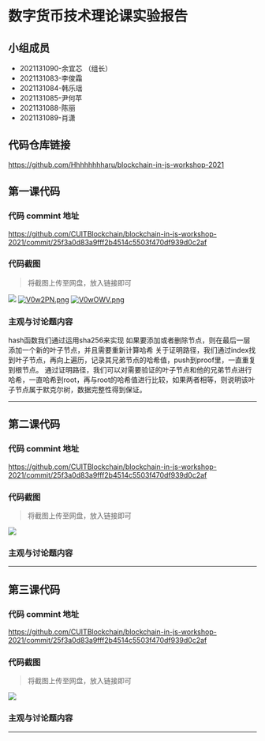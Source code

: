 # 数字货币技术理论课实验报告

## 小组成员

- 2021131090-余宜芯 （组长）
- 2021131083-李俊霜
- 2021131084-韩乐瑶
- 2021131085-尹何苹
- 2021131088-陈丽
- 2021131089-肖潇


## 代码仓库链接

https://github.com/Hhhhhhhharu/blockchain-in-js-workshop-2021


## 第一课代码


### 代码 commint 地址

https://github.com/CUITBlockchain/blockchain-in-js-workshop-2021/commit/25f3a0d83a9fff2b4514c5503f470df939d0c2af


### 代码截图

> 将截图上传至网盘，放入链接即可

![](链接)
[![V0w2PN.png](https://i.imgloc.com/2023/06/02/V0w2PN.png)](https://imgloc.com/i/V0w2PN)
[![V0wOWV.png](https://i.imgloc.com/2023/06/02/V0wOWV.png)](https://imgloc.com/i/V0wOWV)


### 主观与讨论题内容
hash函数我们通过运用sha256来实现
如果要添加或者删除节点，则在最后一层添加一个新的叶子节点，并且需要重新计算哈希
关于证明路径，我们通过index找到叶子节点，再向上遍历，记录其兄弟节点的哈希值，push到proof里，一直重复到根节点。
通过证明路径，我们可以对需要验证的叶子节点和他的兄弟节点进行哈希，一直哈希到root，再与root的哈希值进行比较，如果两者相等，则说明该叶子节点属于默克尔树，数据完整性得到保证。


---



## 第二课代码


### 代码 commint 地址

https://github.com/CUITBlockchain/blockchain-in-js-workshop-2021/commit/25f3a0d83a9fff2b4514c5503f470df939d0c2af


### 代码截图

> 将截图上传至网盘，放入链接即可

![](链接)


### 主观与讨论题内容

---


## 第三课代码


### 代码 commint 地址

https://github.com/CUITBlockchain/blockchain-in-js-workshop-2021/commit/25f3a0d83a9fff2b4514c5503f470df939d0c2af


### 代码截图

> 将截图上传至网盘，放入链接即可

![](链接)


### 主观与讨论题内容



---